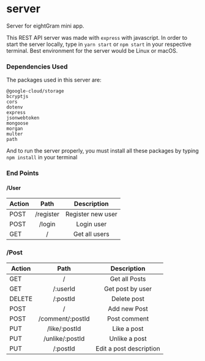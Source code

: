 # server

Server for eightGram mini app.

This REST API server was made with `express` with javascript. In order to start the server locally, type in `yarn start` or `npm start` in your respective terminal. Best environment for the server would be Linux or macOS.

### Dependencies Used

The packages used in this server are:

    @google-cloud/storage
    bcryptjs
    cors
    dotenv
    express
    jsonwebtoken
    mongoose
    morgan
    multer
    path

And to run the server properly, you must install all these packages by typing `npm install` in your terminal

### End Points

#### /User
| Action | Path | Description |
|---------|:-----:|:----------:|
|POST|/register|Register new user
|POST|/login|Login user
|GET|/|Get all users

### /Post
| Action | Path | Description |
|---------|:-----:|:----------:|
|GET|/|Get all Posts|
|GET|/:userId|Get post by user
|DELETE|/:postId|Delete post
|POST|/|Add new Post
|POST|/comment/:postId|Post comment
|PUT|/like/:postId|Like a post
|PUT|/unlike/:postId|Unlike a post
|PUT|/:postId|Edit a post description